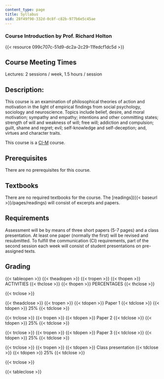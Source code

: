 ```yaml
---
content_type: page
title: Syllabus
uid: 28f49f90-332d-0c8f-c82b-977b6e5c45ae
---
```


### Course Introduction by Prof. Richard Holton

{{< resource 099c707c-51d9-dc2a-2c29-11fedcf1dc5d >}}

Course Meeting Times
--------------------

Lectures: 2 sessions / week, 1.5 hours / session

Description:
------------

This course is an examination of philosophical theories of action and motivation in the light of empirical findings from social psychology, sociology and neuroscience. Topics include belief, desire, and moral motivation; sympathy and empathy; intentions and other committing states; strength of will and weakness of will; free will; addiction and compulsion; guilt, shame and regret; evil; self-knowledge and self-deception; and, virtues and character traits.

This course is a [CI-M](http://web.mit.edu/commreq/background.html) course.

Prerequisites
-------------

There are no prerequisites for this course.

Textbooks
---------

There are no required textbooks for the course. The [readings]({{< baseurl >}}/pages/readings) will consist of excerpts and papers.

Requirements
------------

Assessment will be by means of three short papers (5-7 pages) and a class presentation. At least one paper (normally the first) will be revised and resubmitted. To fulfill the communication (CI) requirements, part of the second session each week will consist of student presentations on pre-assigned texts.

Grading
-------

{{< tableopen >}}
{{< theadopen >}}
{{< tropen >}}
{{< thopen >}}
ACTIVITIES
{{< thclose >}}
{{< thopen >}}
PERCENTAGES
{{< thclose >}}

{{< trclose >}}

{{< theadclose >}}
{{< tropen >}}
{{< tdopen >}}
Paper 1
{{< tdclose >}}
{{< tdopen >}}
25%
{{< tdclose >}}

{{< trclose >}}
{{< tropen >}}
{{< tdopen >}}
Paper 2
{{< tdclose >}}
{{< tdopen >}}
25%
{{< tdclose >}}

{{< trclose >}}
{{< tropen >}}
{{< tdopen >}}
Paper 3
{{< tdclose >}}
{{< tdopen >}}
25%
{{< tdclose >}}

{{< trclose >}}
{{< tropen >}}
{{< tdopen >}}
Class presentation
{{< tdclose >}}
{{< tdopen >}}
25%
{{< tdclose >}}

{{< trclose >}}

{{< tableclose >}}